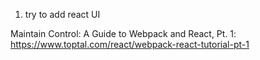 1. try to add react UI

Maintain Control: A Guide to Webpack and React, Pt. 1: https://www.toptal.com/react/webpack-react-tutorial-pt-1